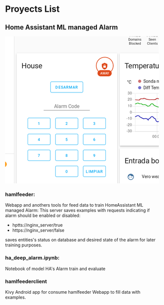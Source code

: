 # Proyects List

## Home Assistant ML managed Alarm

![ha image](ha_pannel.png)

### hamlfeeder:
 Webapp and anothers tools for feed data to train HomeAssistant ML managed Alarm: This server saves examples with requests indicating if alarm should be enabled or disabled:
  * hptts://nginx_server/true 
  * https://nginx_server/false 
  
 saves entities's status on database and desired state of the alarm for later training purposes.
 
### ha_deep_alarm.ipynb:
 Notebook of model HA's Alarm train and evaluate

### hamlfeederclient 
 Kivy Android app for consume hamlfeeder Webapp to fill data with examples.



